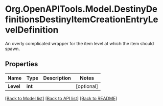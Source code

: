 # Org.OpenAPITools.Model.DestinyDefinitionsDestinyItemCreationEntryLevelDefinition
An overly complicated wrapper for the item level at which the item should spawn.

## Properties

Name | Type | Description | Notes
------------ | ------------- | ------------- | -------------
**Level** | **int** |  | [optional] 

[[Back to Model list]](../README.md#documentation-for-models) [[Back to API list]](../README.md#documentation-for-api-endpoints) [[Back to README]](../README.md)

